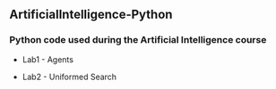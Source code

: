 ## ArtificialIntelligence-Python

### Python code used during the Artificial Intelligence course

- Lab1 - Agents

- Lab2 - Uniformed Search
